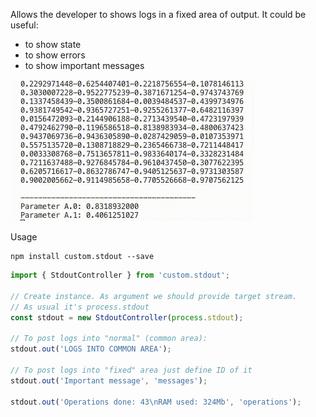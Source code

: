 Allows the developer to shows logs in a fixed area of output. It could be useful:
- to show state
- to show errors
- to show important messages


![Example][example]

[example]: https://github.com/DmitryAstafyev/custom.stdout/blob/master/docs/assets/example.gif?raw=true "example"

Usage

```
npm install custom.stdout --save
```

```typescript
import { StdoutController } from 'custom.stdout';

// Create instance. As argument we should provide target stream.
// As usual it's process.stdout
const stdout = new StdoutController(process.stdout);

// To post logs into "normal" (common area):
stdout.out('LOGS INTO COMMON AREA');

// To post logs into "fixed" area just define ID of it
stdout.out('Important message', 'messages');

stdout.out('Operations done: 43\nRAM used: 324Mb', 'operations');

```
